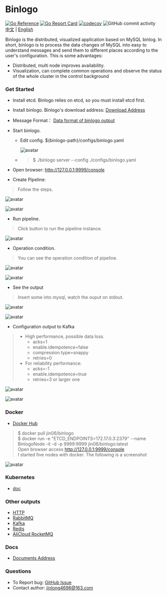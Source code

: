 Binlogo
=====================================
[![Go Reference](https://pkg.go.dev/badge/github.com/jin06/binlogo)](https://pkg.go.dev/github.com/jin06/binlogo)
[![Go Report Card](https://goreportcard.com/badge/github.com/jin06/binlogo)](https://goreportcard.com/report/github.com/jin06/binlogo)
[![codecov](https://codecov.io/gh/jin06/binlogo/branch/master/graph/badge.svg)](https://codecov.io/gh/jin06/binlogo)
![GitHub commit activity](https://img.shields.io/github/commit-activity/m/jin06/binlogo)
</br>
[中文](README_zh.md) | [English](README.md)

Binlogo is the distributed, visualized application based on MySQL binlog. In short, binlogo is to process the data
changes of MySQL into easy to understand messages and send them to different places according to the user's
configuration. This is some advantages:

* Distributed, multi node improves availability.
* Visualization, can complete common operations and observe the status of the whole cluster in the control background

### Get Started

* Install etcd. Binlogo relies on etcd, so you must install etcd first.

* Install binlogo. Binlogo's download address: [Download Address](https://github.com/jin06/binlogo/releases)

* Message Format： [Data format of binlogo output](/docs/1.0.*/message-format.md)

* Start binlogo.
    * Edit config. ${binlogo-path}/configs/binlogo.yaml

      ![avatar](/docs/assets/pic/edit_config_step1.en.png)

    * > $ ./binlogo server --config ./configs/binlogo.yaml

* Open browser: http://127.0.0.1:9999/console

* Create Pipeline:

> Follow the steps.

![avatar](/docs/assets/pic/create_pipe_step1.en.png)

![avatar](/docs/assets/pic/create_pipe_step2.en.png)

* Run pipeline.

> Click button to run the pipeline instance.

![avatar](/docs/assets/pic/run_pipeline_step1.en.png)

* Operation condition.

> You can see the operation condition of pipeline.


![avatar](/docs/assets/pic/pipeline_condition_step1.en.png)

![avatar](/docs/assets/pic/pipeline_condition_step2.en.png)

* See the output

> Insert some into mysql, watch the ouput on stdout.

![avatar](/docs/assets/pic/output_step1.en.png)

![avatar](/docs/assets/pic/output_step2.en.png)

* Configuration output to Kafka

> * High performance, possible data loss.
>   * acks=1
>   * enable.idempotence=false
>   * compression.type=snappy
>   * retries=0
> * For reliability performance:
>   * acks=-1
>   * enable.idempotence=true
>   * retries=3 or larger one

![avatar](/docs/assets/pic/output_kafka_step1.en.png)

![avatar](/docs/assets/pic/output_kafka_step2.en.png)

### Docker

- [Docker Hub](https://hub.docker.com/r/jin06/binlogo)

> $ docker pull jin06/binlogo
> </br>
> $ docker run -e "ETCD_ENDPOINTS=172.17.0.3:2379" --name BinlogoNode -it -d -p 9999:9999 jin06/binlogo:latest
> </br>
> Open browser access http://127.0.0.1:9999/console
> </br>
> I started five nodes with docker. The following is a screenshot
>

![avatar](/docs/assets/pic/docker_step1.en.png)

### Kubernetes

- [doc](/docs/1.0.*/en/install-kubernetes.md)


### Other outputs

* [HTTP](/docs/1.0.*/en/configure-http-output.md)
* [RabbitMQ](/docs/1.0.*/en/configure-rabbitmq-outupt.md)
* [Kafka](/docs/1.0.*/en/configure-kafka-output.md)
* [Redis](/docs/1.0.*/en/configure-redis-outupt.md)
* [AliCloud RocketMQ](/docs/1.0.*/en/configure-rocketmq-outupt.md)

### Docs

* [Documents Address](https://github.com/jin06/binlogo/wiki)

### Questions

* To Report bug: [GitHub Issue](https://github.com/jin06/binlogo/issues)
* Contact author: jinlong4696@163.com
